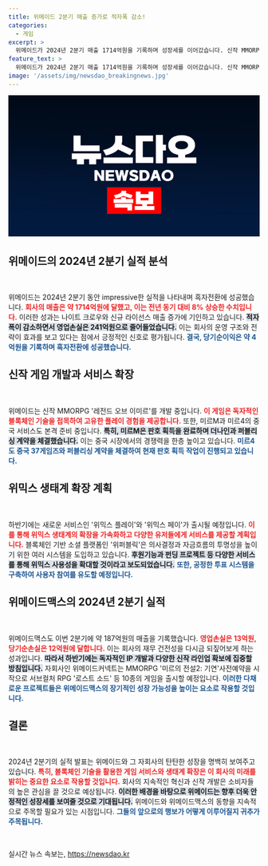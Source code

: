 ```yaml
---
title: 위메이드 2분기 매출 증가로 적자폭 감소!
categories:
  - 게임
excerpt: >
  위메이드가 2024년 2분기 매출 1714억원을 기록하며 성장세를 이어갔습니다. 신작 MMORPG와 중국 서비스 확장으로 흑자전환에 성공, 위믹스 생태계 확장을 위한 다양한 전략을 세우고 있습니다. 자세한 내용은 클릭해 확인하세요!
feature_text: >
  위메이드가 2024년 2분기 매출 1714억원을 기록하며 성장세를 이어갔습니다. 신작 MMORPG와 중국 서비스 확장으로 흑자전환에 성공, 위믹스 생태계 확장을 위한 다양한 전략을 세우고 있습니다. 자세한 내용은 클릭해 확인하세요!
image: '/assets/img/newsdao_breakingnews.jpg'
---
```


<p><img src="/assets/img/newsdao_breakingnews.jpg" alt="cryptoinkorea 속보" /></p>

<h2 data-ke-size="size26">위메이드의 2024년 2분기 실적 분석</h2>

<p data-ke-size="size16">&nbsp;</p>

<p>위메이드는 2024년 2분기 동안 impressive한 실적을 나타내며 흑자전환에 성공했습니다. <b><span style="color: #ee2323;">회사의 매출은 약 1714억원에 달했고, 이는 전년 동기 대비 8% 상승한 수치입니다.</span></b> 이러한 성과는 나이트 크로우와 신규 라이선스 매출 증가에 기인하고 있습니다. <b><span style="background-color: #21538527;">적자폭이 감소하면서 영업손실은 241억원으로 줄어들었습니다.</span></b> 이는 회사의 운영 구조와 전략이 효과를 보고 있다는 점에서 긍정적인 신호로 평가됩니다. <b><span style="color: #1a5490;">결국, 당기순이익은 약 4억원을 기록하며 흑자전환에 성공했습니다.</span></b></p>

<h2 data-ke-size="size26">신작 게임 개발과 서비스 확장</h2>

<p data-ke-size="size16">&nbsp;</p>

<p>위메이드는 신작 MMORPG '레전드 오브 이미르'를 개발 중입니다. <b><span style="color: #ee2323;">이 게임은 독자적인 블록체인 기술을 접목하여 고유한 플레이 경험을 제공합니다.</span></b> 또한, 미르M과 미르4의 중국 서비스도 본격 준비 중입니다. <b><span style="background-color: #21538527;">특히, 미르M은 판호 획득을 완료하며 더나인과 퍼블리싱 계약을 체결했습니다.</span></b> 이는 중국 시장에서의 경쟁력을 한층 높이고 있습니다. <b><span style="color: #1a5490;">미르4도 중국 37게임즈와 퍼블리싱 계약을 체결하여 현재 판호 획득 작업이 진행되고 있습니다.</span></b></p>

<h2 data-ke-size="size26">위믹스 생태계 확장 계획</h2>

<p data-ke-size="size16">&nbsp;</p>

<p>하반기에는 새로운 서비스인 '위믹스 플레이'와 '위믹스 페이'가 출시될 예정입니다. <b><span style="color: #ee2323;">이를 통해 위믹스 생태계의 확장을 가속화하고 다양한 유저들에게 서비스를 제공할 계획입니다.</span></b> 블록체인 기반 소셜 플랫폼인 '위퍼블릭'은 의사결정과 자금흐름의 투명성을 높이기 위한 여러 시스템을 도입하고 있습니다. <b><span style="background-color: #21538527;">후원기능과 펀딩 프로젝트 등 다양한 서비스를 통해 위믹스 사용성을 확대할 것이라고 보도되었습니다.</span></b> <b><span style="color: #1a5490;">또한, 공정한 투표 시스템을 구축하여 사용자 참여를 유도할 예정입니다.</span></b></p>

<h2 data-ke-size="size26">위메이드맥스의 2024년 2분기 실적</h2>

<p data-ke-size="size16">&nbsp;</p>

<p>위메이드맥스도 이번 2분기에 약 187억원의 매출을 기록했습니다. <b><span style="color: #ee2323;">영업손실은 13억원, 당기순손실은 12억원에 달합니다.</span></b> 이는 회사의 재무 건전성을 다시금 되짚어보게 하는 성과입니다. <b><span style="background-color: #21538527;">따라서 하반기에는 독자적인 IP 개발과 다양한 신작 라인업 확보에 집중할 방침입니다.</span></b> 자회사인 위메이드커넥트는 MMORPG '미르의 전설2: 기연'사전예약을 시작으로 서브컬처 RPG '로스트 소드' 등 10종의 게임을 출시할 예정입니다. <b><span style="color: #1a5490;">이러한 다채로운 프로젝트들은 위메이드맥스의 장기적인 성장 가능성을 높이는 요소로 작용할 것입니다.</span></b></p>

<h2 data-ke-size="size26">결론</h2>

<p data-ke-size="size16">&nbsp;</p>

<p>2024년 2분기의 실적 발표는 위메이드와 그 자회사의 탄탄한 성장을 명백히 보여주고 있습니다. <b><span style="color: #ee2323;">특히, 블록체인 기술을 활용한 게임 서비스와 생태계 확장은 이 회사의 미래를 밝히는 중요한 요소로 작용할 것입니다.</span></b> 회사의 지속적인 혁신과 신작 개발은 소비자들의 높은 관심을 끌 것으로 예상됩니다. <b><span style="background-color: #21538527;">이러한 배경을 바탕으로 위메이드는 향후 더욱 안정적인 성장세를 보여줄 것으로 기대됩니다.</span></b> 위메이드와 위메이드맥스의 동향을 지속적으로 주목할 필요가 있는 시점입니다. <b><span style="color: #1a5490;">그들의 앞으로의 행보가 어떻게 이루어질지 귀추가 주목됩니다.</span></b></p>

<p data-ke-size="size16">&nbsp;</p>
실시간 뉴스 속보는, <a href="https://newsdao.kr" rel="dofollow">https://newsdao.kr</a>



